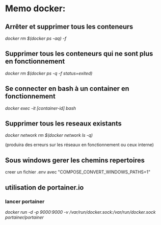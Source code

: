 # Memo docker:
## Arrêter et supprimer tous les conteneurs
*docker rm $(docker ps -aq) -f*

## Supprimer tous les conteneurs qui ne sont plus en fonctionnement
*docker rm $(docker ps -q -f status=exited)*

## Se connecter en bash  à un container en fonctionnement
*docker exec -it [container-id] bash*

## Supprimer tous les reseaux existants
*docker network rm $(docker network ls -q)* 

(produira des erreurs sur les réseaux en fonctionnement ou ceux interne)

## Sous windows gerer les chemins repertoires
creer un fichier .env avec "COMPOSE_CONVERT_WINDOWS_PATHS=1"

## utilisation de portainer.io
### lancer portainer 
*docker run -d -p 9000:9000 -v /var/run/docker.sock:/var/run/docker.sock portainer/portainer*
